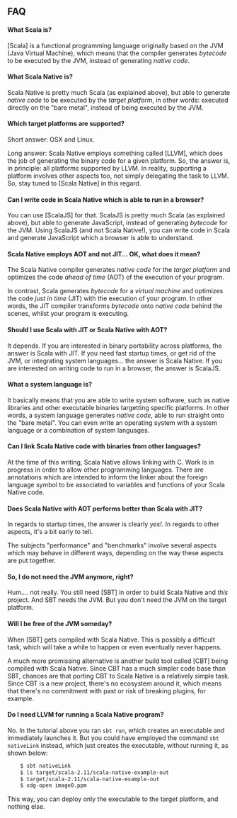 ## FAQ

#### What Scala is?

[Scala] is a functional programming language originally based on the JVM (Java Virtual Machine), which means that the compiler generates _bytecode_ to be executed by the JVM, instead of generating _native code_.

#### What Scala Native is?

Scala Native is pretty much Scala (as explained above), but able to generate _native code_ to be executed by the _target platform_, in other words: executed directly on the "bare metal", instead of being executed by the JVM.

#### Which target platforms are supported?

Short answer: OSX and Linux.

Long answer: Scala Native employs something called [LLVM], which does the job of generating the binary code for a given platform. So, the answer is, in principle: all platforms supported by LLVM. In reality, supporting a platform involves other aspects too, not simply delegating the task to LLVM. So, stay tuned to [Scala Native] in this regard.

#### Can I write code in Scala Native which is able to run in a browser?

You can use [ScalaJS] for that. ScalaJS is pretty much Scala (as explained above), but able to generate JavaScript, instead of generating _bytecode_ for the JVM. Using ScalaJS (and not Scala Native!), you can write code in Scala and generate JavaScript which a browser is able to understand.

#### Scala Native employs AOT and not JIT... OK, what does it mean?

The Scala Native compiler generates _native code_ for the _target platform_ and optimizes the code _ahead of time_ (AOT) of the execution of your program.

In contrast, Scala generates _bytecode_ for a _virtual machine_ and optimizes the code _just in time_ (JIT) with the execution of your program. In other words, the JIT compiler transforms _bytecode_ onto _native code_ behind the scenes, whilst your program is executing.

#### Should I use Scala with JIT or Scala Native with AOT?

It depends. If you are interested in binary portability across platforms, the answer is Scala with JIT. If you need fast startup times, or get rid of the JVM, or integrating system languages... the answer is Scala Native. If you are interested on writing code to run in a browser, the answer is ScalaJS.

#### What a system language is?

It basically means that you are able to write system software, such as native libraries and other executable binaries targetting specific platforms. In other words, a system language generates _native code_, able to run straight onto the "bare metal". You can even write an operating system with a system language or a combination of system languages.

#### Can I link Scala Native code with binaries from other languages?

At the time of this writing, Scala Native allows linking with C. Work is in progress in order to allow other programming languages. There are annotations which are intended to inform the linker about the foreign language symbol to be associated to variables and functions of your Scala Native code.

#### Does Scala Native with AOT performs better than Scala with JIT?

In regards to startup times, the answer is clearly _yes!_. In regards to other aspects, it's a bit early to tell.

The subjects "performance" and "benchmarks" involve several aspects which may behave in different ways, depending on the way these aspects are put together.

#### So, I do not need the JVM anymore, right?

Hum.... not really. You still need [SBT] in order to build Scala Native and _this_ project. And SBT needs the JVM. But you don't need the JVM on the target platform.

#### Will I be free of the JVM someday?

When [SBT] gets compiled with Scala Native. This is possibly a difficult task, which will take a while to happen or even eventually never happens.

A much more promissing alternative is another build tool called [CBT] being compiled with Scala Native. Since CBT has a much simpler code base than SBT, chances are that porting CBT to Scala Native is a relatively simple task. Since CBT is a new project, there's no ecosystem around it, which means that there's no commitment with past or risk of breaking plugins, for example.

#### Do I need LLVM for running a Scala Native program?

No. In the tutorial above you ran ``sbt run``, which creates an executable and immediately launches it. But you could have employed the command ``sbt nativeLink`` instead, which just creates the executable, without running it, as shown below:
```bash
    $ sbt nativeLink
    $ ls target/scala-2.11/scala-native-example-out
    $ target/scala-2.11/scala-native-example-out
    $ xdg-open image0.ppm
```
This way, you can deploy only the executable to the target platform, and nothing else.
